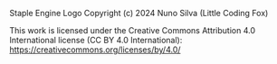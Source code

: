 Staple Engine Logo
Copyright (c) 2024 Nuno Silva (Little Coding Fox)

This work is licensed under the Creative Commons Attribution 4.0 International
license (CC BY 4.0 International): https://creativecommons.org/licenses/by/4.0/